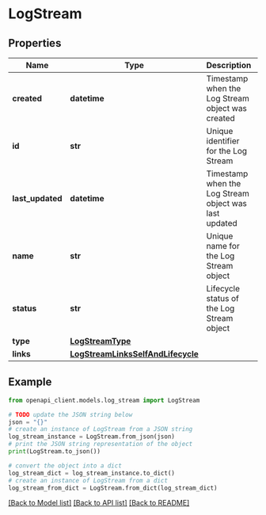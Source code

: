 # LogStream


## Properties

Name | Type | Description | Notes
------------ | ------------- | ------------- | -------------
**created** | **datetime** | Timestamp when the Log Stream object was created | [readonly] 
**id** | **str** | Unique identifier for the Log Stream | [readonly] 
**last_updated** | **datetime** | Timestamp when the Log Stream object was last updated | [readonly] 
**name** | **str** | Unique name for the Log Stream object | 
**status** | **str** | Lifecycle status of the Log Stream object | [readonly] 
**type** | [**LogStreamType**](LogStreamType.md) |  | 
**links** | [**LogStreamLinksSelfAndLifecycle**](LogStreamLinksSelfAndLifecycle.md) |  | 

## Example

```python
from openapi_client.models.log_stream import LogStream

# TODO update the JSON string below
json = "{}"
# create an instance of LogStream from a JSON string
log_stream_instance = LogStream.from_json(json)
# print the JSON string representation of the object
print(LogStream.to_json())

# convert the object into a dict
log_stream_dict = log_stream_instance.to_dict()
# create an instance of LogStream from a dict
log_stream_from_dict = LogStream.from_dict(log_stream_dict)
```
[[Back to Model list]](../README.md#documentation-for-models) [[Back to API list]](../README.md#documentation-for-api-endpoints) [[Back to README]](../README.md)


